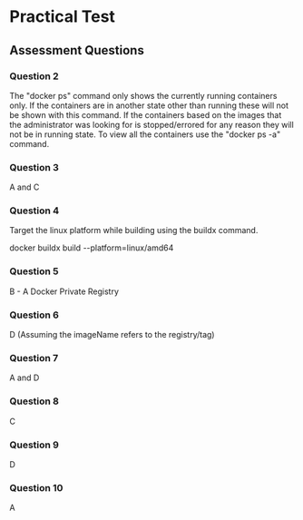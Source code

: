 
# Practical Test

## Assessment Questions

### Question 2

The "docker ps" command only shows the currently running containers only.
If the containers are in another state other than running these will not be shown with this command.
If the containers based on the images that the administrator was looking for is stopped/errored for any reason they will not be in running state.
To view all the containers use the "docker ps -a" command.

### Question 3

A and C

### Question 4

Target the linux platform while building using the buildx command.

docker buildx build --platform=linux/amd64

### Question 5

B - A Docker Private Registry

### Question 6

D (Assuming the imageName refers to the registry/tag)

### Question 7

A and D

### Question 8

C

### Question 9

D

### Question 10

A
